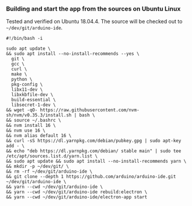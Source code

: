### Building and start the app from the sources on Ubuntu Linux

Tested and verified on Ubuntu 18.04.4. The source will be checked out to `~/dev/git/arduino-ide`.

```
#!/bin/bash -i

sudo apt update \
&& sudo apt install --no-install-recommends --yes \
  git \
  gcc \
  curl \
  make \
  python \
  pkg-config \
  libx11-dev \
  libxkbfile-dev \
  build-essential \
  libsecret-1-dev \
&& wget -qO- https://raw.githubusercontent.com/nvm-sh/nvm/v0.35.3/install.sh | bash \
&& source ~/.bashrc \
&& nvm install 16 \
&& nvm use 16 \
&& nvm alias default 16 \
&& curl -sS https://dl.yarnpkg.com/debian/pubkey.gpg | sudo apt-key add - \
&& echo "deb https://dl.yarnpkg.com/debian/ stable main" | sudo tee /etc/apt/sources.list.d/yarn.list \
&& sudo apt update && sudo apt install --no-install-recommends yarn \
&& mkdir -p ~/dev/git/ \
&& rm -rf ~/dev/git/arduino-ide \
&& git clone --depth 1 https://github.com/arduino/arduino-ide.git ~/dev/git/arduino-ide \
&& yarn --cwd ~/dev/git/arduino-ide \
&& yarn --cwd ~/dev/git/arduino-ide rebuild:electron \
&& yarn --cwd ~/dev/git/arduino-ide/electron-app start
```
